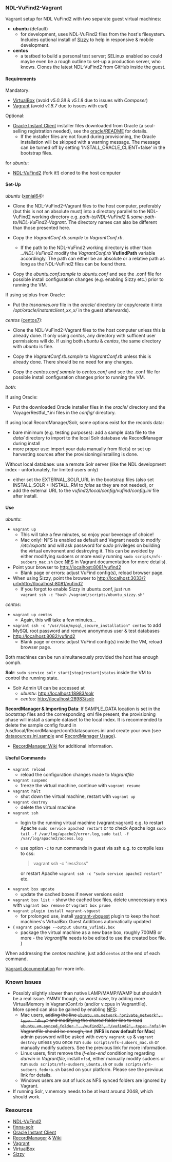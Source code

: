 ### NDL-VuFind2-Vagrant

Vagrant setup for NDL VuFind2 with two separate guest virtual machines:
- **ubuntu** (default)
  - for development, uses NDL-VuFind2 files from the host's filesystem. Includes optional install of <a href="https://medium.com/@kitze/introducing-sizzy-a-tool-for-developing-responsive-websites-crazy-fast-39a8c0061992">Sizzy</a> to help in responsive & mobile development.
- **centos**
  - a testbed to build a personal test server; SELinux enabled so could maybe even be a rough outline to set-up a production server, who knows. Clones the latest NDL-VuFind2 from GitHub inside the guest.

#### Requirements

Mandatory:
- <a href="https://www.virtualbox.org">VirtualBox</a> (avoid _v5.0.28_ & _v5.1.8_ due to issues with _Composer_)
- <a href="https://www.vagrantup.com">Vagrant</a> (avoid _v1.8.7_ due to issues with _curl_)

Optional:
- <a href="http://www.oracle.com/technetwork/topics/linuxx86-64soft-092277.html">Oracle Instant Client</a> installer files downloaded from Oracle (a soul-selling registration needed), see the <a href="https://github.com/tmikkonen/NDL-VuFind2-Vagrant/tree/master/oracle">oracle/README</a> for details.
  - If the installer files are not found during provisioning, the Oracle installation will be skipped with a warning message. The message can be turned off by setting 'INSTALL_ORACLE_CLIENT=false' in the bootstrap files.

for _ubuntu_:
- <a href="https://github.com/NatLibFi/NDL-VuFind2">NDL-VuFind2</a> (fork it!) cloned to the host computer

#### Set-Up

_ubuntu_ (<a href="https://app.vagrantup.com/ubuntu/boxes/xenial64">xenial64</a>):

* Clone the NDL-VuFind2-Vagrant files to the host computer, preferably (but this is not an absolute must) into a directory parallel to the NDL-VuFind2 working directory e.g. _path-to/NDL-VuFind2_ & _same-path-to/NDL-VuFind2-Vagrant_. The directory names can also be different than those presented here.

* Copy the _VagrantConf.rb.sample_ to _VagrantConf.rb_.
  * If the path to the NDL-VuFind2 working directory is other than _../NDL-VuFind2_ modify the _VagrantConf.rb_ **VufindPath** variable accordingly. The path can either be an absolute or a relative path as long as the NDL-VuFind2 files can be found there.<br/>

* Copy the _ubuntu.conf.sample_ to _ubuntu.conf_ and see the .conf file for possible install configuration changes (e.g. enabling Sizzy etc.) prior to running the VM.

If using sqlplus from Oracle:
* Put the _tnsnames.ora_ file in the _oracle/_ directory (or copy/create it into _/opt/oracle/instantclient_xx_x/_ in the guest afterwards).

_centos_ (<a href="https://app.vagrantup.com/centos/boxes/7">centos7</a>):

* Clone the NDL-VuFind2-Vagrant files to the host computer unless this is already done. If only using _centos_, any directory with sufficent user permissions will do. If using both _ubuntu_ & _centos_, the same directory with _ubuntu_ is fine.

* Copy the _VagrantConf.rb.sample_ to _VagrantConf.rb_ unless this is already done. There should be no need for any changes.

* Copy the _centos.conf.sample_ to _centos.conf_ and see the .conf file for possible install configuration changes prior to running the VM.

_both_:

If using Oracle:
* Put the downloaded Oracle installer files in the _oracle/_ directory and the VoyagerRestful_*.ini files in the _config/_ directory.

If using local RecordManager/Solr, some options exist for the records data:
* bare minimum (e.g. testing purposes): add a sample data file to the _data/_ directory to import to the local Solr database via RecordManager during install
* more proper use: import your data manually from file(s) or set up harvesting sources after the provisioning/installing is done.

Without local database: use a remote Solr server (like the NDL development index - unfortunately, for limited users only)
* either set the EXTERNAL_SOLR_URL in the bootstrap files (also set INSTALL_SOLR + INSTALL_RM to _false_ as they are not needed), or
* add the external URL to the _vufind2/local/config/vufind/config.ini_ file after install.

#### Use

_ubuntu_:
- `vagrant up`
  - This will take a few minutes, so enjoy your beverage of choice!
  - Mac only!: NFS is enabled as default and Vagrant needs to modify _/etc/exports_ and will ask password for _sudo_ privileges on building the virtual environent and destroying it. This can be avoided by either modifying sudoers or more easily running `sudo scripts/nfs-sudoers_mac.sh` (see <a href="https://www.vagrantup.com/docs/synced-folders/nfs.html">NFS</a> in Vagrant documentation for more details).
- Point your browser to <a href="http://localhost:8081/vufind2">http://localhost:8081/vufind2</a>
  - Blank page or errors: adjust VuFind config(s), reload browser page.
- When using Sizzy, point the browser to <a href="http://localhost:3033/?url=http://localhost:8081/vufind2">http://localhost:3033/?url=http://localhost:8081/vufind2</a>
  - If you forgot to enable Sizzy in ubuntu.conf, just run<br>`vagrant ssh -c "bash /vagrant/scripts/ubuntu_sizzy.sh"`

_centos_:
- `vagrant up centos`
  - Again, this will take a few minutes...
- `vagrant ssh -c "/usr/bin/mysql_secure_installation" centos` to add MySQL root password and remove anonymous user & test databases
- <a href="http://localhost:8082/vufind2">http://localhost:8082/vufind2</a>
  - Blank page or errors: adjust VuFind config(s) inside the VM, reload browser page.

Both machines can be run simultaneously provided the host has enough oomph.

**Solr**: `sudo service solr start|stop|restart|status` inside the VM to control the running state.
- Solr Admin UI can be accessed at
  - _ubuntu_: <a href="http://localhost:18983/solr">http://localhost:18983/solr</a>
  - _centos_: <a href="http://localhost:28983/solr">http://localhost:28983/solr</a>

**RecordManager & Importing Data**: If SAMPLE_DATA location is set in the bootstrap files and the corresponding xml file present, the provisioning phase will install a sample dataset to the local index. It is recommended to delete the sample config found in /usr/local/RecordManager/conf/datasources.ini and create your own (see <a href="https://github.com/NatLibFi/RecordManager/blob/master/conf/datasources.ini.sample">datasources.ini.sample</a> and <a href="https://github.com/NatLibFi/RecordManager/wiki/Usage">RecordManager Usage</a>).
- <a href="https://github.com/NatLibFi/RecordManager/wiki">RecordManager Wiki</a> for additional information.

#### Useful Commands
* `vagrant reload`
  - reload the configuration changes made to _Vagrantfile_
* `vagrant suspend`
  - freeze the virtual machine, continue with `vagrant resume`
* `vagrant halt`
  - shut down the virtual machine, restart with `vagrant up`
* `vagrant destroy`
  - delete the virtual machine
* `vagrant ssh`
  - login to the running virtual machine (vagrant:vagrant) e.g. to restart Apache `sudo service apache2 restart` or to check Apache logs `sudo tail -f /var/log/apache2/error.log`, `sudo tail -f /var/log/apache2/access.log`
  - use option `-c` to run commands in guest via ssh e.g. to compile less to css:

    > vagrant ssh -c "less2css"
    
    or restart Apache `vagrant ssh -c "sudo service apache2 restart"` etc.
* `vagrant box update`
  - update the cached boxes if newer versions exist 
* `vagrant box list`
  - show the cached box files, delete unnecessary ones with `vagrant box remove` or `vagrant box prune`
* `vagrant plugin install vagrant-vbguest`
  - for prolonged use, install <a href="https://github.com/dotless-de/vagrant-vbguest">vagrant-vbguest</a> plugin to keep the host machines's VirtualBox Guest Additions automatically updated
* ( `vagrant package --output ubuntu_vufind2.box`
  - package the virtual machine as a new base box, roughly 700MB or more - the _Vagrantfile_ needs to be edited to use the created box file. )

When addressing the _centos_ machine, just add `centos` at the end of each command.

<a href="https://docs.vagrantup.com/v2/cli/index.html">Vagrant documentation</a> for more info.

### Known Issues
- Possibly slightly slower than native LAMP/MAMP/WAMP but shouldn't be a real issue. YMMV though, so worst case, try adding more VirtualMemory in VagrantConf.rb (and/or v.cpus in Vagrantfile).<br>
  More speed can also be gained by enabling <a href="https://www.vagrantup.com/docs/synced-folders/nfs.html">NFS</a>:
  - Mac users, ~~adding the line `ubuntu.vm.network "private_network", type: "dhcp"` and modifying the shared folder line to read `ubuntu.vm.synced_folder "../vufind2", "/vufind2", type: "nfs"` in Vagrantfile should be enough, but~~ (**NFS is now default for Mac**) admin password will be asked with every `vagrant up` & `vagrant destroy` unless you once run `sudo scripts/nfs-sudoers_mac.sh` or manually modify sudoers. See the previous link for more information.
  - Linux users, first remove the _if-else-end_ conditioning regarding _darwin_ in _Vagrantfile_, install `nfsd`, either manually modify sudoers or run `sudo scripts/nfs-sudoers_ubuntu.sh` or `sudo scripts/nfs-sudoers_fedora.sh` based on your platform. Please see the previous link for details.
  - Windows users are out of luck as NFS synced folders are ignored by Vagrant.
- If running Solr, v.memory needs to be at least around 2048, which should work.

### Resources
- <a href="https://github.com/NatLibFi/NDL-VuFind2">NDL-VuFind2</a>
- <a href="https://github.com/NatLibFi/finna-solr">finna-solr</a>
- <a href="http://www.oracle.com/technetwork/database/features/instant-client/index-097480.html">Oracle Instant Client</a>
- <a href="https://github.com/NatLibFi/RecordManager">RecordManager</a> & <a href="https://github.com/NatLibFi/RecordManager/Wiki">Wiki</a>
- <a href="https://www.vagrantup.com">Vagrant</a>
- <a href="https://www.virtualbox.org">VirtualBox</a>
- <a href="https://www.sizzy.co">Sizzy</a>
